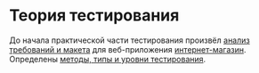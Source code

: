 # Теория тестирования
До начала практической части тестирования произвёл [анализ требований и макета](https://docs.google.com/spreadsheets/d/1u7A-3y-f5DWXBBhkA3uOCGFPypxaOEeKkCeA_h7k6_4/edit?gid=1927253017#gid=1927253017) для веб-приложения [интернет-магазин](https://demoshopping.ru/).  Определены [методы, типы и уровни тестирования](https://docs.google.com/spreadsheets/d/1uq6beCUICdUxUX8pI9NakTnEBll9U9Tlqbttbs85Cw0/edit?usp=sharing).
